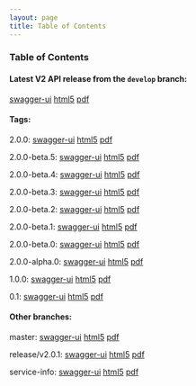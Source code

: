 ```yaml
---
layout: page
title: Table of Contents
---
```

### Table of Contents
#### Latest V2 API release from the `develop` branch:
[swagger-ui](swagger-ui?url=../preview/develop/docs/web_deploy/swagger.json)
[html5](preview/develop/docs/html5)
[pdf](preview/develop/docs/pdf/index.pdf)

#### Tags: 

2.0.0: 
[swagger-ui](swagger-ui?url=../preview/2.0.0/docs/web_deploy/swagger.json)
[html5](preview/2.0.0/docs/html5)
[pdf](preview/2.0.0/docs/pdf/index.pdf)

2.0.0-beta.5: 
[swagger-ui](swagger-ui?url=../preview/2.0.0-beta.5/docs/web_deploy/swagger.json)
[html5](preview/2.0.0-beta.5/docs/html5)
[pdf](preview/2.0.0-beta.5/docs/pdf/index.pdf)

2.0.0-beta.4: 
[swagger-ui](swagger-ui?url=../preview/2.0.0-beta.4/docs/web_deploy/swagger.json)
[html5](preview/2.0.0-beta.4/docs/html5)
[pdf](preview/2.0.0-beta.4/docs/pdf/index.pdf)

2.0.0-beta.3: 
[swagger-ui](swagger-ui?url=../preview/2.0.0-beta.3/docs/web_deploy/swagger.json)
[html5](preview/2.0.0-beta.3/docs/html5)
[pdf](preview/2.0.0-beta.3/docs/pdf/index.pdf)

2.0.0-beta.2: 
[swagger-ui](swagger-ui?url=../preview/2.0.0-beta.2/docs/web_deploy/swagger.json)
[html5](preview/2.0.0-beta.2/docs/html5)
[pdf](preview/2.0.0-beta.2/docs/pdf/index.pdf)

2.0.0-beta.1: 
[swagger-ui](swagger-ui?url=../preview/2.0.0-beta.1/docs/web_deploy/swagger.json)
[html5](preview/2.0.0-beta.1/docs/html5)
[pdf](preview/2.0.0-beta.1/docs/pdf/index.pdf)

2.0.0-beta.0: 
[swagger-ui](swagger-ui?url=../preview/2.0.0-beta.0/docs/web_deploy/swagger.json)
[html5](preview/2.0.0-beta.0/docs/html5)
[pdf](preview/2.0.0-beta.0/docs/pdf/index.pdf)

2.0.0-alpha.0: 
[swagger-ui](swagger-ui?url=../preview/2.0.0-alpha.0/docs/web_deploy/swagger.json)
[html5](preview/2.0.0-alpha.0/docs/html5)
[pdf](preview/2.0.0-alpha.0/docs/pdf/index.pdf)

1.0.0: 
[swagger-ui](swagger-ui?url=../preview/1.0.0/docs/web_deploy/swagger.json)
[html5](preview/1.0.0/docs/html5)
[pdf](preview/1.0.0/docs/pdf/index.pdf)

0.1: 
[swagger-ui](swagger-ui?url=../preview/0.1/docs/web_deploy/swagger.json)
[html5](preview/0.1/docs/html5)
[pdf](preview/0.1/docs/pdf/index.pdf)

#### Other branches:

master: 
[swagger-ui](swagger-ui?url=../preview/master/docs/web_deploy/swagger.json)
[html5](preview/master/docs/html5)
[pdf](preview/master/docs/pdf/index.pdf)

release/v2.0.1: 
[swagger-ui](swagger-ui?url=../preview/release/v2.0.1/docs/web_deploy/swagger.json)
[html5](preview/release/v2.0.1/docs/html5)
[pdf](preview/release/v2.0.1/docs/pdf/index.pdf)

service-info: 
[swagger-ui](swagger-ui?url=../preview/service-info/docs/web_deploy/swagger.json)
[html5](preview/service-info/docs/html5)
[pdf](preview/service-info/docs/pdf/index.pdf)
